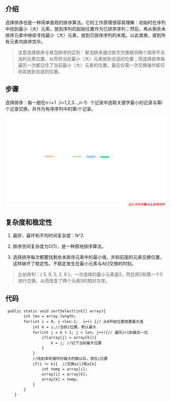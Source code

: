 ## 介绍
选择排序也是一种简单直观的排序算法。它的工作原理很容易理解：初始时在序列中找到最小（大）元素，放到序列的起始位置作为已排序序列；然后，再从剩余未排序元素中继续寻找最小（大）元素，放到已排序序列的末尾。以此类推，直到所有元素均排序完毕。

>注意选择排序与冒泡排序的区别：冒泡排序通过依次交换相邻两个顺序不合法的元素位置，从而将当前最小（大）元素放到合适的位置；而选择排序每遍历一次都记住了当前最小（大）元素的位置，最后仅需一次交换操作即可将其放到合适的位置。
## 步骤
选择排序：每一趟在n-i+1（i=1,2,3…,n-1）个记录中选取关键字最小的记录与第i个记录交换，并作为有序序列中的第i个记录。

![](https://raw.githubusercontent.com/binbinbin5/myPics/master/imgs/selectsort.gif)

## 复杂度和稳定性

1. 最好、最坏和平均时间复杂度：N^2
2. 排序空间复杂度为O(1)，是一种原地排序算法。

3. 选择排序每次都要找剩余未排序元素中的最小值，并和前面的元素交换位置，这样破坏了稳定性。不稳定发生在最小元素与A[i]交换的时刻。
>比如序列：{ 5, 8, 5, 2, 9 }，一次选择的最小元素是2，然后把2和第一个5进行交换，从而改变了两个元素5的相对次序。

## 代码

```
 public static void sortSelect(int[] array){
        int len = array.length;
        for(int i = 0; i <len-1;  i++) {// 从0开始位置放置最大值
            int k = i;//当前i位置，默认最大
            for(int j = k + 1; j < len; j++){// 遍历i+1到最后一位
                if(array[j] > array[k]){
                    k = j; //记下当前最大位置
                }
            }
            //找到本轮循环的最大的数以后，放在i位置
            if(i != k){  //交换a[i]和a[k]
                int temp = array[i];
                array[i] = array[k];
                array[k] = temp;
            }
        }
    }
```
